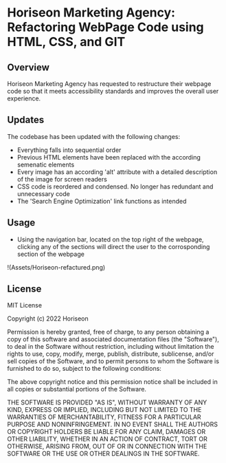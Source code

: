 # Horiseon Marketing Agency: Refactoring WebPage Code using HTML, CSS, and GIT

## Overview

Horiseon Marketing Agency has requested to restructure their webpage code so that it meets accessibility standards and improves the overall user
experience.

## Updates

The codebase has been updated with the following changes:

- Everything falls into sequential order
- Previous HTML elements have been replaced with the according semenatic elements
- Every image has an according 'alt' attribute with a detailed description of the image for screen readers
- CSS code is reordered and condensed. No longer has redundant and unnecessary code
- The 'Search Engine Optimization' link functions as intended


## Usage

- Using the navigation bar, located on the top right of the webpage, clicking any of the sections will direct the user to the corrosponding section of the webpage

!(Assets/Horiseon-refactured.png)

## License

MIT License

Copyright (c) 2022 Horiseon

Permission is hereby granted, free of charge, to any person obtaining a copy
of this software and associated documentation files (the "Software"), to deal
in the Software without restriction, including without limitation the rights
to use, copy, modify, merge, publish, distribute, sublicense, and/or sell
copies of the Software, and to permit persons to whom the Software is
furnished to do so, subject to the following conditions:

The above copyright notice and this permission notice shall be included in all
copies or substantial portions of the Software.

THE SOFTWARE IS PROVIDED "AS IS", WITHOUT WARRANTY OF ANY KIND, EXPRESS OR
IMPLIED, INCLUDING BUT NOT LIMITED TO THE WARRANTIES OF MERCHANTABILITY,
FITNESS FOR A PARTICULAR PURPOSE AND NONINFRINGEMENT. IN NO EVENT SHALL THE
AUTHORS OR COPYRIGHT HOLDERS BE LIABLE FOR ANY CLAIM, DAMAGES OR OTHER
LIABILITY, WHETHER IN AN ACTION OF CONTRACT, TORT OR OTHERWISE, ARISING FROM,
OUT OF OR IN CONNECTION WITH THE SOFTWARE OR THE USE OR OTHER DEALINGS IN THE
SOFTWARE.
